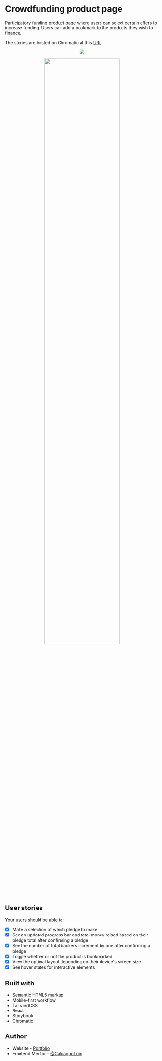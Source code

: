 # Crowdfunding product page

Participatory funding product page where users can select certain offers to increase funding. Users can add a bookmark to the products they wish to finance. 

The stories are hosted on Chromatic at this [URL]().

<p align="center">
  <a href="https://skillicons.dev">
    <img src="https://skillicons.dev/icons?i=ts,react,tailwind,vite" />
  </a>
</p>

<p align="center">
  <img src="./public/assets/images/readme.png" width="70%" /> 
</p>

## User stories

Your users should be able to:

- [x] Make a selection of which pledge to make
- [x] See an updated progress bar and total money raised based on their pledge total after confirming a pledge
- [x] See the number of total backers increment by one after confirming a pledge
- [x] Toggle whether or not the product is bookmarked
- [x] View the optimal layout depending on their device's screen size
- [x] See hover states for interactive elements

## Built with

- Semantic HTML5 markup
- Mobile-first workflow
- TailwindCSS
- React
- Storybook
- Chromatic

## Author

- Website - [Portfolio](https://calcagno-loic.netlify.app/)
- Frontend Mentor - [@CalcagnoLoic](https://www.frontendmentor.io/profile/CalcagnoLoic)